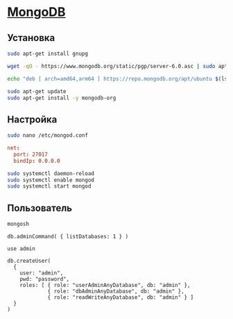 # [MongoDB](https://www.mongodb.com/)

## Установка

```bash
sudo apt-get install gnupg
```

```bash
wget -qO - https://www.mongodb.org/static/pgp/server-6.0.asc | sudo apt-key add -

echo "deb [ arch=amd64,arm64 ] https://repo.mongodb.org/apt/ubuntu $(lsb_release -cs)/mongodb-org/6.0 multiverse" | sudo tee /etc/apt/sources.list.d/mongodb-org-6.0.list

sudo apt-get update
sudo apt-get install -y mongodb-org
```

## Настройка

```bash
sudo nano /etc/mongod.conf
```

```conf
net:
  port: 27017
  bindIp: 0.0.0.0
```

```bash
sudo systemctl daemon-reload
sudo systemctl enable mongod
sudo systemctl start mongod
```

## Пользователь

```bash
mongosh
```

```mongo
db.adminCommand( { listDatabases: 1 } )

use admin

db.createUser(
  {
    user: "admin",
    pwd: "password",
    roles: [ { role: "userAdminAnyDatabase", db: "admin" }, 
             { role: "dbAdminAnyDatabase", db: "admin" }, 
             { role: "readWriteAnyDatabase", db: "admin" } ]
  }
)
```
